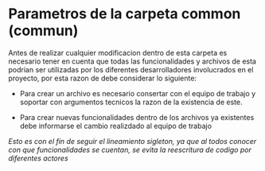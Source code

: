 # Parametros de la carpeta common (commun)

Antes de realizar cualquier modificacion dentro de esta carpeta es necesario tener en cuenta que todas las funcionalidades y archivos de esta podrian ser utilizadas por los diferentes desarrolladores involucrados en el proyecto, por esta razon de debe considerar lo siguiente:

 - Para crear un archivo es necesario consertar con el equipo de trabajo y soportar con argumentos tecnicos la razon de la existencia de este.

 - Para crear nuevas funcionalidades dentro de los archivos ya existentes debe informarse el cambio realizdado al equipo de trabajo


 *Esto es con el fin de seguir el lineamiento sigleton, ya que al todos conocer con que funcionalidades se cuentan, se evita la reescritura de codigo por diferentes actores*
